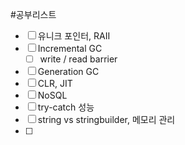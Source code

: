 #공부리스트
- [ ] 유니크 포인터, RAII
- [ ] Incremental GC
	- [ ] write / read barrier
- [ ] Generation GC
- [ ] CLR, JIT
- [ ] NoSQL
- [ ] try-catch 성능
- [ ] string vs stringbuilder, 메모리 관리
- [ ] 